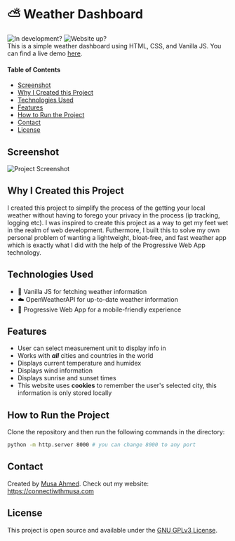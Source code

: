 <!-- # Github Project Template -->

# ⛅ Weather Dashboard
 ![In development?](https://img.shields.io/badge/-Not%20In%20Development-red?style=flatsquare) ![Website up?](https://img.shields.io/website.svg?down_color=red&down_message=down&up_color=green&up_message=up&url=https%3A%2F%2Fm-gdev.github.io%2Fweather-dashboard%2F) <br>
This is a simple weather dashboard using HTML, CSS, and Vanilla JS. You can find a live demo [here](https://m-gdev.github.io/weather-dashboard/).

#### Table of Contents
* [Screenshot](#screenshot)
* [Why I Created this Project](#why-i-created-this-project)
* [Technologies Used](#technologies-used)
* [Features](#features)
* [How to Run the Project](#how-to-run-the-project)
* [Contact](#contact)
* [License](#license) 

## Screenshot
![Project Screenshot](https://connectwithmusa.com/images/site_preview.webp)

## Why I Created this Project
I created this project to simplify the process of the getting your local weather without having to forego your privacy in the process (ip tracking, logging etc). I was inspired to create this project as a way to get my feet wet in the realm of web development. Futhermore, I built this to solve my own personal problem of wanting a lightweight, bloat-free, and fast weather app which is exactly what I did with the help of the Progressive Web App technology.

## Technologies Used
- 🍰 Vanilla JS for fetching weather information
- ☁️ OpenWeatherAPI for up-to-date weather information
- 📱 Progressive Web App for a mobile-friendly experience

## Features
- User can select measurement unit to display info in
- Works with ***all*** cities and countries in the world
- Displays current temperature and humidex
- Displays wind information
- Displays sunrise and sunset times
- This website uses **cookies** to remember the user's selected city, this information is only stored locally

## How to Run the Project
Clone the repository and then run the following commands in the directory:
```bash
python -m http.server 8000 # you can change 8000 to any port
```

## Contact
Created by [Musa Ahmed](https://github.com/m-GDEV). Check out my website: <https://connectiwthmusa.com>

## License
This project is open source and available under the [GNU GPLv3 License](https://choosealicense.com/licenses/gpl-3.0/).
